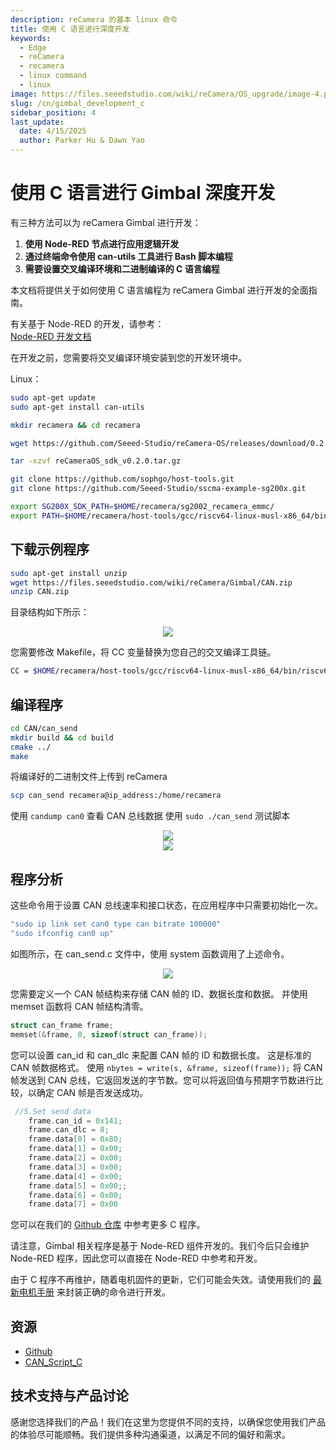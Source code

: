 ```yaml
---
description: reCamera 的基本 linux 命令
title: 使用 C 语言进行深度开发
keywords:
  - Edge
  - reCamera
  - recamera
  - linux command
  - linux
image: https://files.seeedstudio.com/wiki/reCamera/OS_upgrade/image-4.png
slug: /cn/gimbal_development_c
sidebar_position: 4
last_update:
  date: 4/15/2025
  author: Parker Hu & Dawn Yao
---
```


# 使用 C 语言进行 Gimbal 深度开发

有三种方法可以为 reCamera Gimbal 进行开发：

1. **使用 Node-RED 节点进行应用逻辑开发**
2. **通过终端命令使用 can-utils 工具进行 Bash 脚本编程**  
3. **需要设置交叉编译环境和二进制编译的 C 语言编程**

本文档将提供关于如何使用 C 语言编程为 reCamera Gimbal 进行开发的全面指南。

有关基于 Node-RED 的开发，请参考：  
[Node-RED 开发文档](https://wiki.seeedstudio.com/recamera_gimbal_node_red/)

在开发之前，您需要将交叉编译环境安装到您的开发环境中。

Linux：

```bash
sudo apt-get update
sudo apt-get install can-utils

mkdir recamera && cd recamera

wget https://github.com/Seeed-Studio/reCamera-OS/releases/download/0.2.0/reCameraOS_sdk_v0.2.0.tar.gz

tar -xzvf reCameraOS_sdk_v0.2.0.tar.gz

git clone https://github.com/sophgo/host-tools.git
git clone https://github.com/Seeed-Studio/sscma-example-sg200x.git

export SG200X_SDK_PATH=$HOME/recamera/sg2002_recamera_emmc/
export PATH=$HOME/recamera/host-tools/gcc/riscv64-linux-musl-x86_64/bin:$PATH

```
## 下载示例程序

```bash
sudo apt-get install unzip
wget https://files.seeedstudio.com/wiki/reCamera/Gimbal/CAN.zip
unzip CAN.zip
```
目录结构如下所示：

<div align="center"><img width={600} src="https://files.seeedstudio.com/wiki/reCamera/Gimbal/CAN_Directory.png" /></div>

您需要修改 Makefile，将 CC 变量替换为您自己的交叉编译工具链。

```bash
CC = $HOME/recamera/host-tools/gcc/riscv64-linux-musl-x86_64/bin/riscv64-unknown-linux-musl-gcc
```

## 编译程序

```bash
cd CAN/can_send
mkdir build && cd build
cmake ../
make
```

将编译好的二进制文件上传到 reCamera

```bash
scp can_send recamera@ip_address:/home/recamera
```

使用 `candump can0` 查看 CAN 总线数据
使用 `sudo ./can_send` 测试脚本

<div align="center"><img width={600} src="https://files.seeedstudio.com/wiki/reCamera/Gimbal/can_send.png" /></div>

<div align="center"><img width={600} src="https://files.seeedstudio.com/wiki/reCamera/Gimbal/can_dump.png" /></div>

## 程序分析

这些命令用于设置 CAN 总线速率和接口状态，在应用程序中只需要初始化一次。

```bash
"sudo ip link set can0 type can bitrate 100000"
"sudo ifconfig can0 up"
```
如图所示，在 can_send.c 文件中，使用 system 函数调用了上述命令。

<div align="center"><img width={600} src="https://files.seeedstudio.com/wiki/reCamera/Gimbal/Initialization_can0.png" /></div>

您需要定义一个 CAN 帧结构来存储 CAN 帧的 ID、数据长度和数据。
并使用 memset 函数将 CAN 帧结构清零。

```c
struct can_frame frame;
memset(&frame, 0, sizeof(struct can_frame));
```

您可以设置 can_id 和 can_dlc 来配置 CAN 帧的 ID 和数据长度。
这是标准的 CAN 帧数据格式。
使用 `nbytes = write(s, &frame, sizeof(frame));` 将 CAN 帧发送到 CAN 总线，它返回发送的字节数。您可以将返回值与预期字节数进行比较，以确定 CAN 帧是否发送成功。

```c
 //5.Set send data
    frame.can_id = 0x141;
    frame.can_dlc = 8;
    frame.data[0] = 0x80;
    frame.data[1] = 0x00;
    frame.data[2] = 0x00;
    frame.data[3] = 0x00;
    frame.data[4] = 0x00;
    frame.data[5] = 0x00;;
    frame.data[6] = 0x00;
    frame.data[7] = 0x00
```

您可以在我们的 [Github 仓库](https://github.com/Seeed-Studio/OSHW-reCamera-Series/tree/main/reCamera_Gimbal/src) 中参考更多 C 程序。

请注意，Gimbal 相关程序是基于 Node-RED 组件开发的。我们今后只会维护 Node-RED 程序，因此您可以直接在 Node-RED 中参考和开发。

由于 C 程序不再维护，随着电机固件的更新，它们可能会失效。请使用我们的 [最新电机手册](https://github.com/Seeed-Studio/OSHW-reCamera-Series/blob/main/reCamera_Gimbal/MotorTools/EN/CAN_Protocol_DescriptionV2.36.pdf) 来封装正确的命令进行开发。


## 资源

- [Github](https://github.com/Seeed-Studio/OSHW-reCamera-Series)
- [CAN_Script_C](https://files.seeedstudio.com/wiki/reCamera/Gimbal/CAN.zip)

## 技术支持与产品讨论

感谢您选择我们的产品！我们在这里为您提供不同的支持，以确保您使用我们产品的体验尽可能顺畅。我们提供多种沟通渠道，以满足不同的偏好和需求。

<div class="button_tech_support_container">
<a href="https://forum.seeedstudio.com/" class="button_forum"></a> 
<a href="https://www.seeedstudio.com/contacts" class="button_email"></a>
</div>

<div class="button_tech_support_container">
<a href="https://discord.gg/eWkprNDMU7" class="button_discord"></a> 
<a href="https://github.com/Seeed-Studio/wiki-documents/discussions/69" class="button_discussion"></a>
</div>
